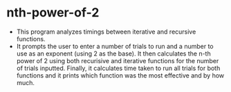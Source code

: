 # nth-power-of-2

- This program analyzes timings between iterative and recursive functions. 
- It prompts the user to enter a number of trials to run and a number to use as an exponent (using 2 as the base). It then calculates the n-th power of 2 using both recurisive and iterative functions for the number of trials inputted. Finally, it calculates time taken to run all trials for both functions and it prints which function was the most effective and by how much.
